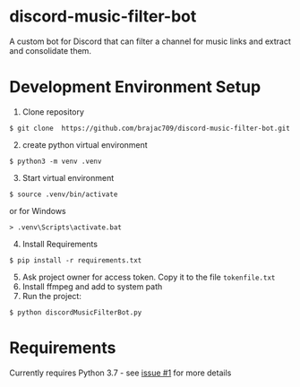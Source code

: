# discord-music-filter-bot
A custom bot for Discord that can filter a channel for music links and extract and consolidate them.

# Development Environment Setup
1. Clone repository 
```
$ git clone  https://github.com/brajac709/discord-music-filter-bot.git
```
2. create python virtual environment

```
$ python3 -m venv .venv
```

3. Start virtual environment
```
$ source .venv/bin/activate
```
or for Windows 
```
> .venv\Scripts\activate.bat
```
4. Install Requirements
```
$ pip install -r requirements.txt
```
5. Ask project owner for access token. Copy it to the file `tokenfile.txt`
6. Install ffmpeg and add to system path
7. Run the project:
```
$ python discordMusicFilterBot.py
```

# Requirements
Currently requires Python 3.7 - see [issue #1](https://github.com/brajac709/discord-music-filter-bot/issues/1) for more details
